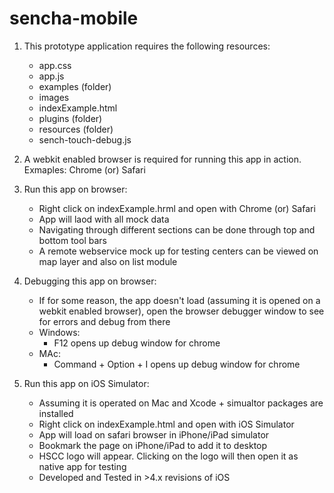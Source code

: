 sencha-mobile
=============
1) This prototype application requires the following resources:
	- app.css
	- app.js
	- examples (folder)
	- images
	- indexExample.html
	- plugins (folder)
	- resources (folder)
	- sench-touch-debug.js

2) A webkit enabled browser is required for running this app in action.
	Exmaples: Chrome (or) Safari

3) Run this app on browser:
	- Right click on indexExample.hrml and open with Chrome (or) Safari
	- App will laod with all mock data
	- Navigating through different sections can be done through top and bottom tool bars
	- A remote webservice mock up for testing centers can be viewed on map layer and also on list module
	
4) Debugging this app on browser:
	- If for some reason, the app doesn't load (assuming it is opened on a webkit enabled browser), open the browser debugger window to see for errors and debug from there
	- Windows:
		- F12 opens up debug window for chrome
	- MAc:
		- Command + Option + I opens up debug window for chrome
		
5) Run this app on iOS Simulator:
	- Assuming it is operated on Mac and Xcode + simualtor packages are installed
	- Right click on indexExample.html and open with iOS Simulator
	- App will load on safari browser in iPhone/iPad simulator
	- Bookmark the page on iPhone/iPad to add it to desktop
	- HSCC logo will appear. Clicking on the logo will then open it as native app for testing
	- Developed and Tested in >4.x revisions of iOS
